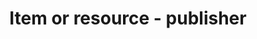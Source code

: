 ---
title: 'Item or resource - publisher'
field: 'dcterms.publisher'
slug: 'resource-description-publisher'
description: 'An entity responsible for making the resource available.'
comment: 'Usually the name of an organization'
required: True
policy: 'Free value. Repeat values.'
---